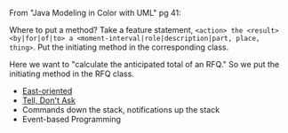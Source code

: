 From "Java Modeling in Color with UML" pg 41:

Where to put a method? Take a feature statement, `<action> the <result> <by|for|of|to> a <moment-interval|role|description|part, place, thing>`. Put the initiating method in the corresponding class.

Here we want to "calculate the anticipated total of an RFQ." So we put the initiating method in the RFQ class.

* [East-oriented](http://jamesladdcode.com/2011/08/10/east-example-code/)
* [Tell, Don't Ask](https://pragprog.com/articles/tell-dont-ask)
* Commands down the stack, notifications up the stack
* Event-based Programming
